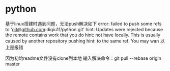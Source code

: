 # python

基于linux搭建时遇到问题，无法push解决如下
error: failed to push some refs to 'git@github.com:diqiu11/python.git' hint: Updates were rejected because the remote contains work that you do 
hint: not have locally. This is usually caused by another repository pushing 
hint: to the same ref. You may wan
以上是报错

因为初始readme文件没有clone到本地
输入解决命令：git pull --rebase origin master